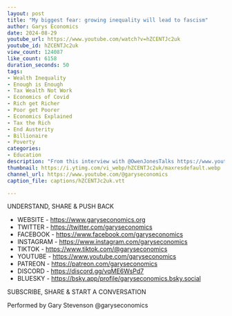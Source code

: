 ```yaml
---
layout: post
title: "My biggest fear: growing inequality will lead to fascism"
author: Garys Economics
date: 2024-08-29
youtube_url: https://www.youtube.com/watch?v=hZCENTJc2uk
youtube_id: hZCENTJc2uk
view_count: 124087
like_count: 6158
duration_seconds: 50
tags:
- Wealth Inequality
- Enough is Enough
- Tax Wealth Not Work
- Economics of Covid
- Rich get Richer
- Poor get Poorer
- Economics Explained
- Tax the Rich
- End Austerity
- Billionaire
- Poverty
categories:
- Education
description: "From this interview with @OwenJonesTalks https://www.youtube.com/watch?v=WwLjRZ-p5KI&t=2817s&ab_channel=OwenJones"
thumbnail: https://i.ytimg.com/vi_webp/hZCENTJc2uk/maxresdefault.webp
channel_url: https://www.youtube.com/@garyseconomics
caption_file: captions/hZCENTJc2uk.vtt

---
```


UNDERSTAND, SHARE & PUSH BACK

- WEBSITE - https://www.garyseconomics.org
- TWITTER  - https://twitter.com/garyseconomics
- FACEBOOK - https://www.facebook.com/garyseconomics
- INSTAGRAM  - https://www.instagram.com/garyseconomics
- TIKTOK - https://www.tiktok.com/@garyseconomics
- YOUTUBE -  https://www.youtube.com/garyseconomics
- PATREON - https://patreon.com/garyseconomics
- DISCORD - https://discord.gg/vqME6WsPd7
- BLUESKY - https://bsky.app/profile/garyseconomics.bsky.social

SUBSCRIBE, SHARE & START A CONVERSATION

Performed by Gary Stevenson
@garyseconomics
